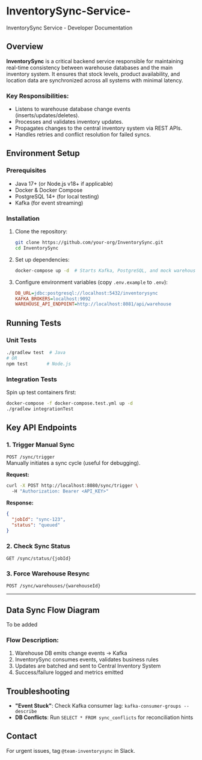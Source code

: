 # InventorySync-Service-
InventorySync Service - Developer Documentation 

## Overview  
**InventorySync** is a critical backend service responsible for maintaining real-time consistency between warehouse databases and the main inventory system. It ensures that stock levels, product availability, and location data are synchronized across all systems with minimal latency.  

### Key Responsibilities:  
- Listens to warehouse database change events (inserts/updates/deletes).  
- Processes and validates inventory updates.  
- Propagates changes to the central inventory system via REST APIs.  
- Handles retries and conflict resolution for failed syncs.  

## Environment Setup  

### Prerequisites  
- Java 17+ (or Node.js v18+ if applicable)  
- Docker & Docker Compose  
- PostgreSQL 14+ (for local testing)  
- Kafka (for event streaming)  

### Installation  
1. Clone the repository:  
   ```bash  
   git clone https://github.com/your-org/InventorySync.git  
   cd InventorySync  
   ```  

2. Set up dependencies:  
   ```bash  
   docker-compose up -d  # Starts Kafka, PostgreSQL, and mock warehouse DB  
   ```  

3. Configure environment variables (copy `.env.example` to `.env`):  
   ```ini  
   DB_URL=jdbc:postgresql://localhost:5432/inventorysync  
   KAFKA_BROKERS=localhost:9092  
   WAREHOUSE_API_ENDPOINT=http://localhost:8081/api/warehouse  
   ```  

## Running Tests  

### Unit Tests  
```bash  
./gradlew test  # Java  
# OR  
npm test       # Node.js  
```  

### Integration Tests  
Spin up test containers first:  
```bash  
docker-compose -f docker-compose.test.yml up -d  
./gradlew integrationTest  
```  

## Key API Endpoints  

### 1. Trigger Manual Sync  
`POST /sync/trigger`  
Manually initiates a sync cycle (useful for debugging).  

**Request:**  
```bash  
curl -X POST http://localhost:8080/sync/trigger \  
  -H "Authorization: Bearer <API_KEY>"  
```  

**Response:**  
```json  
{  
  "jobId": "sync-123",  
  "status": "queued"  
}  
```  

### 2. Check Sync Status  
`GET /sync/status/{jobId}`  

### 3. Force Warehouse Resync  
`POST /sync/warehouses/{warehouseId}`  

---  

## Data Sync Flow Diagram  
To be added

### Flow Description:  
1. Warehouse DB emits change events → Kafka  
2. InventorySync consumes events, validates business rules  
3. Updates are batched and sent to Central Inventory System  
4. Success/failure logged and metrics emitted  

## Troubleshooting  
- **"Event Stuck"**: Check Kafka consumer lag: `kafka-consumer-groups --describe`  
- **DB Conflicts**: Run `SELECT * FROM sync_conflicts` for reconciliation hints  

## Contact  
For urgent issues, tag `@team-inventorysync` in Slack. 
